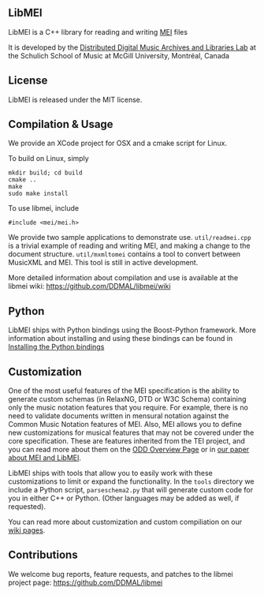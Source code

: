 LibMEI
------

LibMEI is a C++ library for reading and writing [MEI](http://music-encoding.org) files

It is developed by the [Distributed Digital Music Archives and Libraries Lab](http://ddmal.music.mcgill.ca/)
at the Schulich School of Music at McGill University, Montréal, Canada

License
-------
LibMEI is released under the MIT license.

Compilation & Usage
-------------------

We provide an XCode project for OSX and a cmake script for Linux.

To build on Linux, simply

    mkdir build; cd build
    cmake ..
    make
    sudo make install

To use libmei, include

    #include <mei/mei.h>

We provide two sample applications to demonstrate use. ```util/readmei.cpp``` is a trivial
example of reading and writing MEI, and making a change to the document structure.
```util/mxmltomei``` contains a tool to convert between MusicXML and MEI. This tool is
still in active development.

More detailed information about compilation and use is available at the
libmei wiki: https://github.com/DDMAL/libmei/wiki

Python
-------
LibMEI ships with Python bindings using the Boost-Python framework. More information about installing and using
these bindings can be found in [Installing the Python bindings](https://github.com/DDMAL/libmei/wiki/Installing-the-Python-bindings)

Customization
-------------
One of the most useful features of the MEI specification is the ability to generate custom schemas (in RelaxNG, DTD or W3C Schema)
containing only the music notation features that you require. For example, there is no need to validate documents written in mensural
notation against the Common Music Notation features of MEI. Also, MEI allows you to define new customizations for musical features that
may not be covered under the core specification. These are features inherited from the TEI project, and you can read more about
them on the [ODD Overview Page](http://www.tei-c.org/Guidelines/Customization/odds.xml) or in [our paper about MEI and LibMEI](http://ismir2011.ismir.net/papers/OS3-1.pdf).

LibMEI ships with tools that allow you to easily work with these customizations to limit or expand the functionality. In the `tools` directory
we include a Python script, `parseschema2.py` that will generate custom code for you in either C++ or Python. (Other languages may be added as well, if requested).

You can read more about customization and custom compiliation on our [wiki pages](https://github.com/DDMAL/libmei/wiki/Automatic-Code-Generation).

Contributions
-------------
We welcome bug reports, feature requests, and patches to the libmei project page:
https://github.com/DDMAL/libmei
